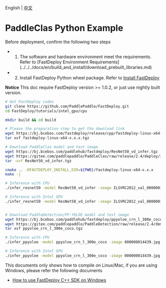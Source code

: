 English | [中文](README_CN.md)

# PaddleClas Python Example

Before deployment, confirm the following two steps

- 1. The software and hardware environment meet the requirements. Refer to [FastDeploy Environment Requirements] (../../../docs/en/build_and_install/download_prebuilt_libraries.md)
- 2. Install FastDeploy Python wheel package. Refer to [Install FastDeploy](../../../docs/en/build_and_install/download_prebuilt_libraries.md)

**Notice** This doc require FastDeploy version >= 1.0.2, or just use nightly built version.

```bash
# Get FastDeploy codes
git clone https://github.com/PaddlePaddle/FastDeploy.git
cd FastDeploy/tutorials/intel_gpu/cpu

mkdir build && cd build

# Please the preparation step to get the download link
wget https://bj.bcebos.com/fastdeploy/release/cpp/fastdeploy-linux-x64-x.x.x.tgz
tar xvf fastdeploy-linux-x64-x.x.x.tgz

# Download PaddleClas model and test image
wget https://bj.bcebos.com/paddlehub/fastdeploy/ResNet50_vd_infer.tgz
wget https://gitee.com/paddlepaddle/PaddleClas/raw/release/2.4/deploy/images/ImageNet/ILSVRC2012_val_00000010.jpeg
tar -xvf ResNet50_vd_infer.tgz

cmake .. -DFASTDEPLOY_INSTALL_DIR=${PWD}/fastdeploy-linux-x64-x.x.x
make -j

# Inference with CPU
./infer_resnet50 -model ResNet50_vd_infer -image ILSVRC2012_val_00000010.jpeg -device cpu -topk 3

# Inference with Intel GPU
./infer_resnet50 -model ResNet50_vd_infer -image ILSVRC2012_val_00000010.jpeg -device intel_gpu -topk 3


# Download PaddleDetection/PP-YOLOE model and test image
wget https://bj.bcebos.com/paddlehub/fastdeploy/ppyoloe_crn_l_300e_coco.tgz
wget https://gitee.com/paddlepaddle/PaddleDetection/raw/release/2.4/demo/000000014439.jpg
tar xvf ppyoloe_crn_l_300e_coco.tgz

# Inference with CPU
./infer_ppyoloe -model ppyoloe_crn_l_300e_coco -image 000000014439.jpg -device cpu

# Inference with Intel GPU
./infer_ppyoloe -model ppyoloe_crn_l_300e_coco -image 000000014439.jpg -device intel_gpu
```

This documents only shows how to compile on Linux/Mac, if you are using Windows, please refer the following documents

- [How to use FastDeploy C++ SDK on Windows](../../../docs/en/faq/use_sdk_on_windows.md)
